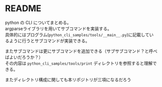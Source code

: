 # README

python の CLI についてまとめる。  
argparseライブラリを用いてサブコマンドを実装する。  
具体的にはプログラム(`python_cli_samples/tools/__main__.py`)に記載しているように行うとサブコマンドが実装できる。  

またサブコマンドは更にサブコマンドを追加できる（サブサブコマンド？と呼べばよいだろうか？）  
その内容は `python_cli_samples/tools/print` ディレクトリを参照すると理解できる。  

またディレクトリ構成に関しても本リポジトリが三項になるだろう